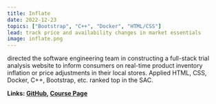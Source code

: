 ```yaml
---
title: Inflate
date: 2022-12-23
topics: ["Bootstrap", "C++", "Docker", "HTML/CSS"]
lead: track price and availability changes in market essentials 
image: inflate.png
---
```


directed the software engineering team in constructing a full-stack trial analysis website to inform consumers on real-time product inventory inflation or price adjustments in their local stores. Applied HTML, CSS, Docker, C++, Bootstrap, etc. ranked top in the SAC. 
 
**Links: [GitHub](https://github.com/dylanhans),
[Course Page](https://www.cs.queensu.ca/undergraduate/courses/CISC-320)**
